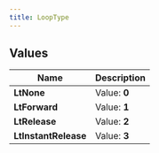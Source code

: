 ```yaml
---
title: LoopType
---
```


## Values

| Name | Description |
| ---- | ----------- |
| **LtNone** | Value: **0** |
| **LtForward** | Value: **1** |
| **LtRelease** | Value: **2** |
| **LtInstantRelease** | Value: **3** |

